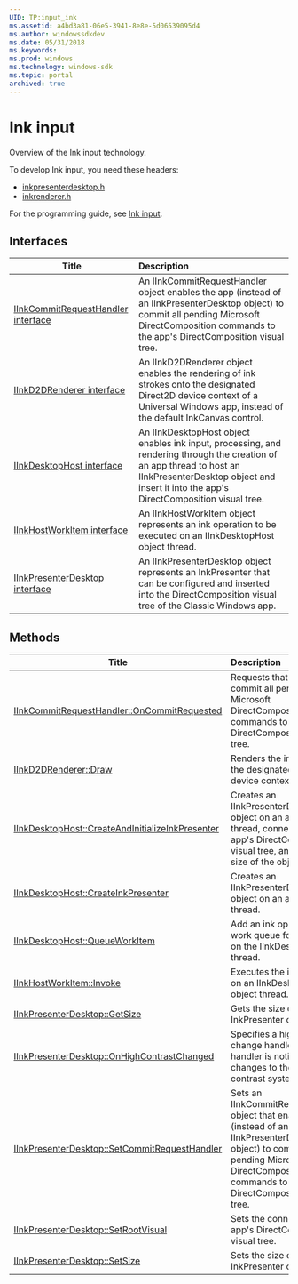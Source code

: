 ```yaml
---
UID: TP:input_ink
ms.assetid: a4bd3a81-06e5-3941-8e8e-5d06539095d4
ms.author: windowssdkdev
ms.date: 05/31/2018
ms.keywords: 
ms.prod: windows
ms.technology: windows-sdk
ms.topic: portal
archived: true
---
```


# Ink input



Overview of the Ink input technology.

To develop Ink input, you need these headers:

 * [inkpresenterdesktop.h](..\inkpresenterdesktop\index.md)
 * [inkrenderer.h](..\inkrenderer\index.md)

For the programming guide, see [Ink input](/previous-versions/windows/desktop/input_ink).

## Interfaces

| Title   | Description   |
| ---- |:---- |
| [IInkCommitRequestHandler interface](..\inkpresenterdesktop\nn-inkpresenterdesktop-iinkcommitrequesthandler.md) | An IInkCommitRequestHandler object enables the app (instead of an IInkPresenterDesktop object) to commit all pending Microsoft DirectComposition commands to the app's DirectComposition visual tree. |
| [IInkD2DRenderer interface](..\inkrenderer\nn-inkrenderer-iinkd2drenderer.md) | An IInkD2DRenderer object enables the rendering of ink strokes onto the designated Direct2D device context of a Universal Windows app, instead of the default InkCanvas control. |
| [IInkDesktopHost interface](..\inkpresenterdesktop\nn-inkpresenterdesktop-iinkdesktophost.md) | An IInkDesktopHost object enables ink input, processing, and rendering through the creation of an app thread to host an IInkPresenterDesktop object and insert it into the app's DirectComposition visual tree. |
| [IInkHostWorkItem interface](..\inkpresenterdesktop\nn-inkpresenterdesktop-iinkhostworkitem.md) | An IInkHostWorkItem object represents an ink operation to be executed on an IInkDesktopHost object thread. |
| [IInkPresenterDesktop interface](..\inkpresenterdesktop\nn-inkpresenterdesktop-iinkpresenterdesktop.md) | An IInkPresenterDesktop object represents an InkPresenter that can be configured and inserted into the DirectComposition visual tree of the Classic Windows app. |

## Methods

| Title   | Description   |
| ---- |:---- |
| [IInkCommitRequestHandler::OnCommitRequested](..\inkpresenterdesktop\nf-inkpresenterdesktop-iinkcommitrequesthandler-oncommitrequested.md) | Requests that the app commit all pending Microsoft DirectComposition commands to the app's DirectComposition visual tree. |
| [IInkD2DRenderer::Draw](..\inkrenderer\nf-inkrenderer-iinkd2drenderer-draw.md) | Renders the ink stroke to the designated Direct2D device context of the app. |
| [IInkDesktopHost::CreateAndInitializeInkPresenter](..\inkpresenterdesktop\nf-inkpresenterdesktop-iinkdesktophost-createandinitializeinkpresenter.md) | Creates an IInkPresenterDesktop object on an application thread, connects it to the app's DirectComposition visual tree, and sets the size of the object. |
| [IInkDesktopHost::CreateInkPresenter](..\inkpresenterdesktop\nf-inkpresenterdesktop-iinkdesktophost-createinkpresenter.md) | Creates an IInkPresenterDesktop object on an application thread. |
| [IInkDesktopHost::QueueWorkItem](..\inkpresenterdesktop\nf-inkpresenterdesktop-iinkdesktophost-queueworkitem.md) | Add an ink operation to a work queue for execution on the IInkDesktopHost thread. |
| [IInkHostWorkItem::Invoke](..\inkpresenterdesktop\nf-inkpresenterdesktop-iinkhostworkitem-invoke.md) | Executes the ink operation on an IInkDesktopHost object thread. |
| [IInkPresenterDesktop::GetSize](..\inkpresenterdesktop\nf-inkpresenterdesktop-iinkpresenterdesktop-getsize.md) | Gets the size of the InkPresenter object. |
| [IInkPresenterDesktop::OnHighContrastChanged](..\inkpresenterdesktop\nf-inkpresenterdesktop-iinkpresenterdesktop-onhighcontrastchanged.md) | Specifies a high contrast change handler. This handler is notified of changes to the high contrast system settings. |
| [IInkPresenterDesktop::SetCommitRequestHandler](..\inkpresenterdesktop\nf-inkpresenterdesktop-iinkpresenterdesktop-setcommitrequesthandler.md) | Sets an IInkCommitRequestHandler object that enables the app (instead of an IInkPresenterDesktop object) to commit all pending Microsoft DirectComposition commands to the app's DirectComposition visual tree. |
| [IInkPresenterDesktop::SetRootVisual](..\inkpresenterdesktop\nf-inkpresenterdesktop-iinkpresenterdesktop-setrootvisual.md) | Sets the connection to the app's DirectComposition visual tree. |
| [IInkPresenterDesktop::SetSize](..\inkpresenterdesktop\nf-inkpresenterdesktop-iinkpresenterdesktop-setsize.md) | Sets the size of the InkPresenter object. |
